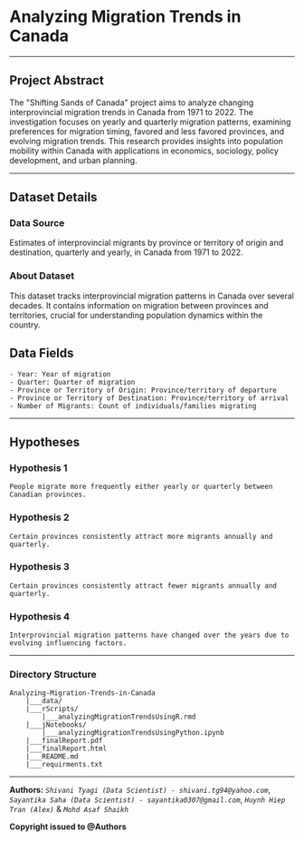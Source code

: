 # Analyzing Migration Trends in Canada

---

## Project Abstract
The "Shifting Sands of Canada" project aims to analyze changing interprovincial migration trends in Canada from 1971 to 2022. The investigation focuses on yearly and quarterly migration patterns, examining preferences for migration timing, favored and less favored provinces, and evolving migration trends. This research provides insights into population mobility within Canada with applications in economics, sociology, policy development, and urban planning.

---
## Dataset Details

### Data Source
Estimates of interprovincial migrants by province or territory of origin and destination, quarterly and yearly, in Canada from 1971 to 2022.

### About Dataset 
This dataset tracks interprovincial migration patterns in Canada over several decades. It contains information on migration between provinces and territories, crucial for understanding population dynamics within the country.

## Data Fields

    - Year: Year of migration
    - Quarter: Quarter of migration
    - Province or Territory of Origin: Province/territory of departure
    - Province or Territory of Destination: Province/territory of arrival
    - Number of Migrants: Count of individuals/families migrating

---

## Hypotheses

### Hypothesis 1

    People migrate more frequently either yearly or quarterly between Canadian provinces.

### Hypothesis 2

    Certain provinces consistently attract more migrants annually and quarterly.

### Hypothesis 3

    Certain provinces consistently attract fewer migrants annually and quarterly.

### Hypothesis 4

    Interprovincial migration patterns have changed over the years due to evolving influencing factors.

---
### Directory Structure

```
Analyzing-Migration-Trends-in-Canada
    |___data/
    |___rScripts/
        |___analyzingMigrationTrendsUsingR.rmd
    |___jNotebooks/
        |___analyzingMigrationTrendsUsingPython.ipynb
    |___finalReport.pdf
    |___finalReport.html
    |___README.md
    |___requirments.txt
```

---
**Authors:**
    _`Shivani Tyagi (Data Scientist) - shivani.tg94@yahoo.com`_,
    _`Sayantika Saha (Data Scientist) - sayantika0307@gmail.com`_, _`Huynh Hiep Tran (Alex)`_ & _`Mohd Asaf Shaikh`_


**Copyright issued to @Authors**